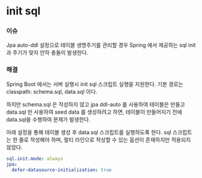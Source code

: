 # init sql

### 이슈

Jpa auto-ddl 설정으로 테이블 생명주기를 관리할 경우 Spring 에서 제공하는 sql init 과 주기가 맞지 안하 충돌이 발생한다.

### 해결

Spring Boot 에서는 서버 실행시 init sql 스크립트 실행을 지원한다.
기본 경로는 classpath: schema.sql, data.sql 이다.

하지만 schema.sql 은 작성하지 않고 jpa ddl-auto 를 사용하여 테이블은 만들고 data.sql 만 사용하여 seed data 를 생성하려고 하면, 테이블이 만들어지기 전에 data.sql을 수행하여
문제가 발생한다.

아래 설정을 통해 테이블 생성 후 data.sql 스크립트를 실행하도록 한다.
sql 스크립트는 한 줄로 작성해야 하며, 멀티 라인으로 작성할 수 있는 옵션이 존재하지만 적용되지 않았다.

```yaml
sql.init.mode: always
jpa:
  defer-datasource-initialization: true
```



